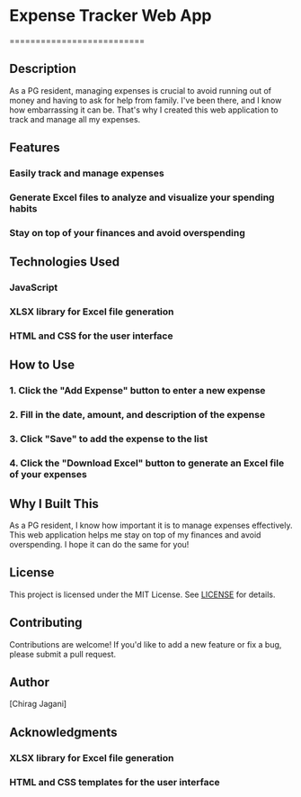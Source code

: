 # Expense Tracker Web App
==========================

## Description
As a PG resident, managing expenses is crucial to avoid running out of money and having to ask for help from family. I've been there, and I know how embarrassing it can be. That's why I created this web application to track and manage all my expenses.

## Features
### Easily track and manage expenses
### Generate Excel files to analyze and visualize your spending habits
### Stay on top of your finances and avoid overspending

## Technologies Used
### JavaScript
### XLSX library for Excel file generation
### HTML and CSS for the user interface

## How to Use
### 1. Click the "Add Expense" button to enter a new expense
### 2. Fill in the date, amount, and description of the expense
### 3. Click "Save" to add the expense to the list
### 4. Click the "Download Excel" button to generate an Excel file of your expenses

## Why I Built This
As a PG resident, I know how important it is to manage expenses effectively. This web application helps me stay on top of my finances and avoid overspending. I hope it can do the same for you!

## License
This project is licensed under the MIT License. See [LICENSE](LICENSE) for details.

## Contributing
Contributions are welcome! If you'd like to add a new feature or fix a bug, please submit a pull request.

## Author
[Chirag Jagani]

## Acknowledgments
### XLSX library for Excel file generation
### HTML and CSS templates for the user interface
